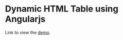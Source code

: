 # Dynamic HTML Table using Angularjs
Link to view the <a  target="_blank" href="http://plnkr.co/edit/bKBzaVuU76vRQDBWzuTp?p=preview">demo</a>.



